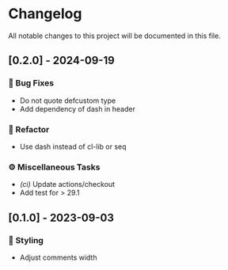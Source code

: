 # Changelog

All notable changes to this project will be documented in this file.

## [0.2.0] - 2024-09-19

### 🐛 Bug Fixes

- Do not quote defcustom type
- Add dependency of dash in header

### 🚜 Refactor

- Use dash instead of cl-lib or seq

### ⚙️ Miscellaneous Tasks

- *(ci)* Update actions/checkout
- Add test for > 29.1

## [0.1.0] - 2023-09-03

### 🎨 Styling

- Adjust comments width

<!-- generated by git-cliff -->
